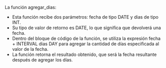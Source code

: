 La función agregar_dias:

* Esta función recibe dos parámetros: fecha de tipo DATE y dias de tipo INT.
* Su tipo de valor de retorno es DATE, lo que significa que devolverá una fecha.
* Dentro del bloque de código de la función, se utiliza la expresión fecha + INTERVAL dias DAY para agregar la cantidad de días especificada al valor de la fecha.
* La función retorna el resultado obtenido, que será la fecha resultante después de agregar los días.